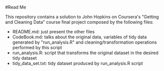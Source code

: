 #Read Me

This repository contains a solution to John Hopkins on Coursera's "Getting and Cleaning Data" course final project composed by the following files:

* README.md: just present the other files
* CodeBook.md: talks about the original data, variables of tidy data generated by "run_analysis.R" and cleaning/transformation operations performed by this script
* run_analysis.R: script that transforms the original dataset in the desired tidy dataset
* tidy_data_set.txt: tidy dataset produced by run_analysis.R script 